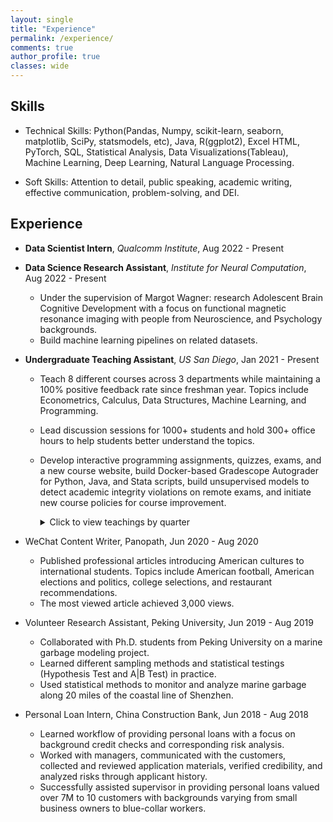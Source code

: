 ```yaml
---
layout: single
title: "Experience"
permalink: /experience/
comments: true
author_profile: true
classes: wide
---
```


## Skills

* Technical Skills: Python(Pandas, Numpy, scikit-learn, seaborn, matplotlib, SciPy, statsmodels, etc), Java, R(ggplot2), Excel HTML, PyTorch, SQL, Statistical Analysis, Data Visualizations(Tableau), Machine Learning, Deep Learning, Natural Language Processing.

* Soft Skills: Attention to detail, public speaking, academic writing, effective communication, problem-solving, and DEI.

## Experience

* **Data Scientist Intern**, *Qualcomm Institute*, Aug 2022 - Present

* **Data Science Research Assistant**, *Institute for Neural Computation*, Aug 2022 - Present

  * Under the supervision of Margot Wagner: research Adolescent Brain Cognitive Development with a focus on functional magnetic resonance
imaging with people from Neuroscience, and Psychology backgrounds.
  * Build machine learning pipelines on related datasets.

* **Undergraduate Teaching Assistant**, *US San Diego*, Jan 2021 - Present

  * Teach 8 different courses across 3 departments while maintaining a 100% positive feedback rate since freshman year. Topics include Econometrics, Calculus, Data Structures, Machine Learning, and Programming.
  * Lead discussion sessions for 1000+ students and hold 300+ office hours to help students better understand the topics.
  * Develop interactive programming assignments, quizzes, exams, and a new course website, build Docker-based Gradescope Autograder for Python, Java, and Stata scripts, build unsupervised models to detect academic integrity violations on remote exams, and initiate new course policies for course improvement.
    <details>
    <summary>Click to view teachings by quarter</summary>


        Fall 2022: DSC 40A, ECON 120B.<br>

        Spring 2022: DSC 20, DSC 30, MATH 109<br>

        Winter 2022: DSC 20, MATH 20A<br>

        Fall 2021: DSC 20, MATH 20A<br>

        Spring 2021: MATH 20D<br>

        Winter 2021: MATH 20C<br>
    </details>

* WeChat Content Writer, Panopath, Jun 2020 - Aug 2020
  * Published professional articles introducing American cultures to international students. Topics include American football, American elections and politics, college selections, and restaurant recommendations.
  * The most viewed article achieved 3,000 views.

* Volunteer Research Assistant, Peking University, Jun 2019 - Aug 2019
  * Collaborated with Ph.D. students from Peking University on a marine garbage modeling project.
  * Learned different sampling methods and statistical testings (Hypothesis Test and A\|B Test) in practice.
  * Used statistical methods to monitor and analyze marine garbage along 20 miles of the coastal line of Shenzhen.

* Personal Loan Intern, China Construction Bank, Jun 2018 - Aug 2018
  * Learned workflow of providing personal loans with a focus on background credit checks and corresponding risk analysis.
  * Worked with managers, communicated with the customers, collected and reviewed application materials, verified credibility, and analyzed risks through applicant history.
  * Successfully assisted supervisor in providing personal loans valued over 7M to 10 customers with backgrounds varying from small business owners to blue-collar workers.

